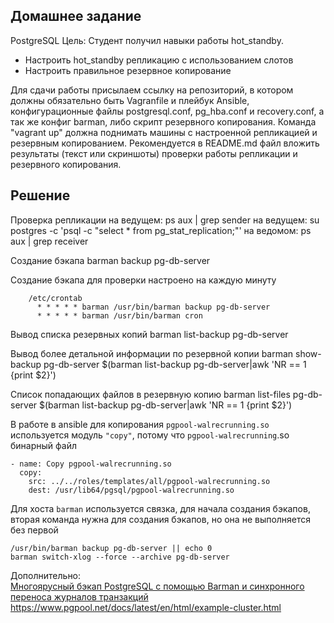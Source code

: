 ## Домашнее задание

PostgreSQL
Цель: Студент получил навыки работы hot_standby.

- Настроить hot_standby репликацию с использованием слотов
- Настроить правильное резервное копирование

Для сдачи работы присылаем ссылку на репозиторий, в котором должны обязательно быть Vagranfile и плейбук Ansible, конфигурационные файлы postgresql.conf, pg_hba.conf и recovery.conf, а так же конфиг barman, либо скрипт резервного копирования. Команда "vagrant up" должна поднимать машины с настроенной репликацией и резервным копированием. Рекомендуется в README.md файл вложить результаты (текст или скриншоты) проверки работы репликации и резервного копирования.

## Решение

Проверка репликации
на ведущем: ps aux | grep sender
на ведущем: su postgres -c 'psql -c "select \* from pg_stat_replication;"'
на ведомом: ps aux | grep receiver

Создание бэкапа
barman backup pg-db-server

Создание бэкапа для проверки настроено на каждую минуту

```
    /etc/crontab
      * * * * * barman /usr/bin/barman backup pg-db-server
      * * * * * barman /usr/bin/barman cron
```

Вывод списка резервных копий
barman list-backup pg-db-server

Вывод более детальной информации по резервной копии
barman show-backup pg-db-server $(barman list-backup pg-db-server|awk 'NR == 1 {print $2}')

Список попадающих файлов в резервную копию
barman list-files pg-db-server $(barman list-backup pg-db-server|awk 'NR == 1 {print $2}')

В работе в ansible для копирования `pgpool-walrecrunning.so` используется модуль `"copy"`, потому что `pgpool-walrecrunning`.so бинарный файл   
   
```
- name: Copy pgpool-walrecrunning.so
  copy:
    src: ../../roles/templates/all/pgpool-walrecrunning.so
    dest: /usr/lib64/pgsql/pgpool-walrecrunning.so
```
Для хоста `barman` используется связка, для начала создания бэкапов, вторая команда нужна для создания бэкапов, но она не выполняется без первой
```
/usr/bin/barman backup pg-db-server || echo 0
barman switch-xlog --force --archive pg-db-server
```
   
Дополнительно:  
[Многоярусный бэкап PostgreSQL с помощью Barman и синхронного переноса журналов транзакций](https://m.habr.com/ru/company/yamoney/blog/333844/)  
https://www.pgpool.net/docs/latest/en/html/example-cluster.html
